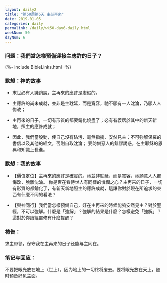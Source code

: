 ```yaml
---
layout: daily2
title: "第50周第6天 主必再來"
date: 2019-01-05
categories: daily
permalink: /daily/wk50-day6-daily.html
weekNum: 50
dayNum: 6
---
```


### 问题：我們當怎樣預備迎接主應許的日子？

{%- include BibleLinks.html -%}

### 默想：神的故事 
+ 末世必有人譏誚說，主再來的應許是虛假的。

+ 主應許的尚未成就，並非是主耽延，而是寬容，祂不願有一人沈淪，乃願人人悔改；

+ 主再來的日子，一切有形質的都要銷化燒盡了；必有有義居於其中的新天新地，照主的應許成就；

+ 因此，我們當殷勤，使自己沒有玷污、毫無指摘、安然見主；不可強解保羅的書信以及其他的經文，否則自取沈淪；
要防備惡人的錯謬誘惑，在主耶穌的恩典和知識上長進。

### 默想：我的故事
+ 【價值定位】主再來的應許是確實的。祂並非耽延，而是寬容，祂願意人人都悔改，脫離沈淪。
你是否在看待世人有同樣的憐憫之心？主再來的日子，一切有形質的都銷化了，有新天新地照主的應許成就，這讓你對於現在所追求的東西有什麼不同的看法？

+ 【與神同行】我們當怎樣預備自己，好在主再來的時候能夠安然見主？對於聖經，不可以強解。什麼是「強解」？強解的結果是什麼？怎樣避免「強解」？
這對於你讀經靈修有什麼提醒？

### 祷告：

求主带领，保守我在主再来的日子还能与主同在。

### 笔记与回应：

不要把眼光放在地上（世上），因为地上的一切终将废去。要将眼光放在天上，随时预备好见主面。
